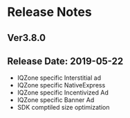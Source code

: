 # Release Notes

## Ver3.8.0
## Release Date: 2019-05-22

* IQZone specific Interstitial ad
* IQZone specific NativeExpress
* IQZone specific Incentivized Ad
* IQZone specific Banner Ad
* SDK comptiled size optimization

